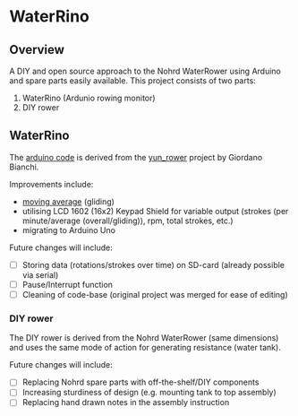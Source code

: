 # WaterRino

## Overview

A DIY and open source approach to the Nohrd WaterRower using Arduino and spare parts easily available. This project consists of two parts:

1. WaterRino (Ardunio rowing monitor)
2. DIY rower

## WaterRino

The [arduino code](https://github.com/adruino-io/waterrino/blob/master/WaterRino.ino) is derived from the [yun_rower](https://bitbucket.org/giobianchi/yun_rower/src/master/) project by Giordano Bianchi.

Improvements include:
* [moving average](https://github.com/RobTillaart/Arduino/tree/master/libraries/RunningAverage
) (gliding)
* utilising LCD 1602 (16x2) Keypad Shield for variable output (strokes (per minute/average (overall/gliding)), rpm, total strokes, etc.)
* migrating to Arduino Uno

Future changes will include:
- [ ] Storing data (rotations/strokes over time) on SD-card (already possible via serial)
- [ ] Pause/Interrupt function
- [ ] Cleaning of code-base (original project was merged for ease of editing)

### DIY rower

The DIY rower is derived from the Nohrd WaterRower (same dimensions) and uses the same mode of action for generating resistance (water tank).

Future changes will include:
- [ ] Replacing Nohrd spare parts with off-the-shelf/DIY components
- [ ] Increasing sturdiness of design (e.g. mounting tank to top assembly)
- [ ] Replacing hand drawn notes in the assembly instruction
